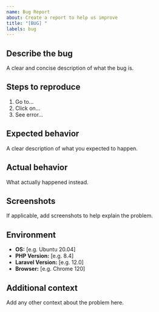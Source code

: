 ```yaml
---
name: Bug Report
about: Create a report to help us improve
title: "[BUG] "
labels: bug
---
```


## Describe the bug
A clear and concise description of what the bug is.

## Steps to reproduce
1. Go to...
2. Click on...
3. See error...

## Expected behavior
A clear description of what you expected to happen.

## Actual behavior
What actually happened instead.

## Screenshots
If applicable, add screenshots to help explain the problem.

## Environment
- **OS:** [e.g. Ubuntu 20.04]
- **PHP Version:** [e.g. 8.4]
- **Laravel Version:** [e.g. 12.0]
- **Browser:** [e.g. Chrome 120]

## Additional context
Add any other context about the problem here.
